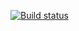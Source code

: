 [![Build status](https://build.appcenter.ms/v0.1/apps/ddd6fb50-62e6-4488-9ae1-7554bd4ac105/branches/dev/badge)](https://appcenter.ms)
